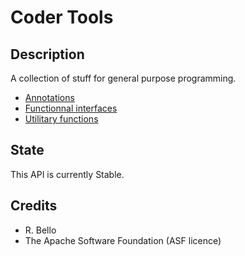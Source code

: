 # Coder Tools

## Description

A collection of stuff for general purpose programming.

- [Annotations](https://github.com/rbello/java-toolkit/tree/master/src/core/fr/evolya/javatoolkit/code/annotations)
- [Functionnal interfaces](https://github.com/rbello/java-toolkit/tree/master/src/core/fr/evolya/javatoolkit/code/funcint)
- [Utilitary functions](https://github.com/rbello/java-toolkit/tree/master/src/core/fr/evolya/javatoolkit/code/utils)


## State

This API is currently Stable.

## Credits

- R. Bello
- The Apache Software Foundation (ASF licence)